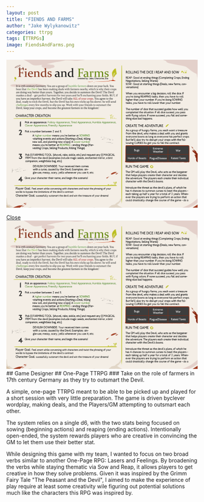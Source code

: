 ```yaml
---
layout: post
title: "FIENDS AND FARMS"
author: "Jake Wylykanowitz"
categories: ttrpg
tags: [TTRPGs]
image: FiendsAndFarms.png
---
```

<a href ="#dimmed-background1"><img src = "/assets/img/FiendsAndFarms.png" class="clickable-image"></a>
<div class="dimmed-background" id="dimmed-background2">
  <a href="#" class="close-button">Close</a>
  <img src="/assets/img/FiendsAndFarms.png" alt="Expanded Image" id="lightbox-image">
</div>
## Game Designer 
## One-Page TTRPG 
### Take on the role of farmers in 17th century Germany as they try to outsmart the Devil.

A simple, one-page TTRPG meant to be able to be picked up and played for a short session with very little preparation. The game is driven byclever wordplay, making deals, and the Players/GM attempting to outsmart each other. 

The system relies on a single d6, with the two stats being focused on sowing (beginning actions) and reaping (ending actions). Intentionally open-ended, the system rewards players who are creative in convincing the GM to let them use their better stat. 

While designing this game with my team, I wanted to focus on two broad verbs similar to another One-Page RPG: Lasers and Feelings.
By broadening the verbs while staying thematic via Sow and Reap, it allows players to get creative in how they solve problems. Given it was inspired by the Grimm Fairy Tale "The Peasant and the Devil", I aimed to make the experience of play require at least some creativity wile figuring out potential solutions much like the characters this RPG was inspired by.
